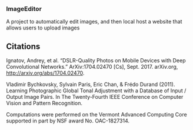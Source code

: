 ### ImageEditor
A project to automatically edit images, and then local host a website that allows users to upload images

## Citations
Ignatov, Andrey, et al. “DSLR-Quality Photos on Mobile Devices with Deep Convolutional Networks.” ArXiv:1704.02470 [Cs], Sept. 2017. arXiv.org, http://arxiv.org/abs/1704.02470.

Vladimir Bychkovsky, Sylvain Paris, Eric Chan, & Frédo Durand (2011). Learning Photographic Global Tonal Adjustment with a Database of Input / Output Image Pairs. In The Twenty-Fourth IEEE Conference on Computer Vision and Pattern Recognition.

Computations were performed on the Vermont Advanced Computing Core supported in part by NSF award No. OAC-1827314.
